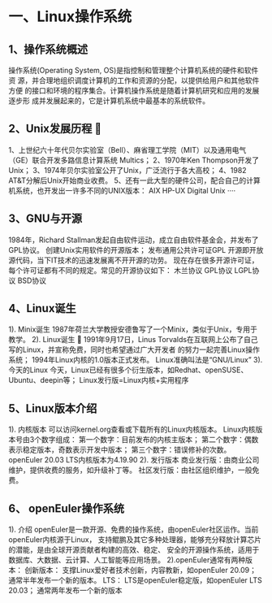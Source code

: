 # 一、Linux操作系统
## 1、操作系统概述 
操作系统(Operating System, OS)是指控制和管理整个计算机系统的硬件和软件资 源，并合理地组织调度计算机的工作和资源的分配，以提供给用户和其他软件方便 的接口和环境的程序集合。计算机操作系统是随着计算机研究和应用的发展逐步形 成并发展起来的，它是计算机系统中最基本的系统软件。 

## 2、Unix发展历程  
1、上世纪六十年代贝尔实验室（Bell）、麻省理工学院（MIT）以及通用电气（GE）联合开发多路信息计算系统 Multics； 
2、1970年Ken Thompson开发了Unix； 
3、1974年贝尔实验室公开了Unix，广泛流行于各大高校； 
4、1982 AT&T分解后Unix开始商业收费。 
5、还有一此大型的硬件公司，配合自己的计算机系统，也开发出一许多不同的UNIX版本：
	AIX 
	HP-UX 
	Digital Unix 
	···· 

## 3、GNU与开源 
1984年，Richard Stallman发起自由软件运动，成立自由软件基金会，并发布了GPL协议。 
	创建Unix实用软件的开源版本； 
	发布通用公共许可证GPL 
开源即开放源代码，当下IT技术的迅速发展离不开开源的功劳。
现在存在很多开源许可证，每个许可证都有不同的规定。常见的开源协议如下： 
	木兰协议 
	GPL协议
	LGPL协议 
	BSD协议 

## 4、Linux诞生
1). Minix诞生
	1987年荷兰大学教授安德鲁写了一个Minix，类似于Unix，专用于教学。 
2).  Linux诞生  1991年9月17日，Linus Torvalds在互联网上公布了自己写的Linux，并宣称免费，同时也希望通过广大开发者 的努力一起完善Linux操作系统；
	1994年Linux内核的1.0版本正式发布。
	Linux准确叫法是“GNU/Linux”
3). 今天的Linux 
	今天，Linux已经有很多个衍生版本，如Redhat、openSUSE、Ubuntu、deepin等； 
	Linux发行版=Linux内核+实用程序
	
## 5、Linux版本介绍
1). 内核版本
	可以访问kernel.org查看或下载所有的Linux内核版本。
	Linux内核版本号由3个数字组成： 
		第一个数字：目前发布的内核主版本； 
		第二个数字：偶数表示稳定版本，奇数表示开发中版本； 
		第三个数字：错误修补的次数。
	openEuler 20.03 LTS内核版本为4.19.90 
2). 发行版本
	商业发行版：由商业公司维护，提供收费的服务，如升级补丁等。
	社区发行版：由社区组织维护，一般免费。 

## 6、 openEuler操作系统
1). 介绍
openEuler是一款开源、免费的操作系统，由openEuler社区运作。当前openEuler内核源于Linux， 支持鲲鹏及其它多种处理器，能够充分释放计算芯片的潜能，是由全球开源贡献者构建的高效、稳定、 安全的开源操作系统，适用于数据库、大数据、云计算、人工智能等应用场景。
2).openEuler通常有两种版本：
	创新版本：
		支撑Linux爱好者技术创新，内容教新，如openEuler 20.09； 
		通常半年发布一个新的版本。 
	LTS：
		LTS是openEuler稳定版，如openEuler LTS 20.03； 
		通常两年发布一个新的版本